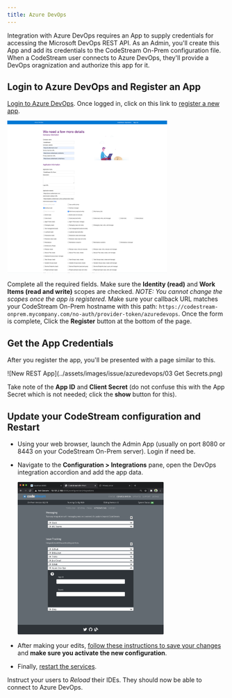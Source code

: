 ```yaml
---
title: Azure DevOps
---
```


Integration with Azure DevOps requires an App to supply credentials for
accessing the Microsoft DevOps REST API. As an Admin, you'll create this App and
add its credentials to the CodeStream On-Prem configuration file. When a
CodeStream user connects to Azure DevOps, they'll provide a DevOps oragnization
and authorize this app for it.


## Login to Azure DevOps and Register an App

[Login to Azure DevOps](https://devops.azure.com). Once logged in, click on this
link to [register a new app](https://app.vsaex.visualstudio.com/app/register).

<img src="../assets/images/issue/azuredevops/02 Create App.png" height="350" />
<!-- ![create rest api app](../assets/images/issue/azuredevops/02 Create App.png) -->
<br />

Complete all the required fields. Make sure the **Identity (read)** and **Work
Items (read and write)** scopes are checked. _NOTE: You cannot change the scopes
once the app is registered._ Make sure your callback URL matches your CodeStream
On-Prem hostname with this path:
`https://codestream-onprem.mycompany.com/no-auth/provider-token/azuredevops`.
Once the form is complete, Click the **Register** button at the bottom of the
page.

## Get the App Credentials

After you register the app, you'll be presented with a page similar to this.

![New REST App](../assets/images/issue/azuredevops/03 Get Secrets.png)

Take note of the **App ID** and **Client Secret** (do not confuse this with the
App Secret which is not needed; click the **show** button for this).

## Update your CodeStream configuration and Restart

*	Using your web browser, launch the Admin App (usually on port 8080 or 8443
	on your CodeStream On-Prem server). Login if need be.

*   Navigate to the **Configuration > Integrations** pane, open the DevOps
	integration accordion and add the app data.

	<img src="../assets/images/adminapp/orig/CfgIntAzure.png" height="350" />

*	After making your edits, [follow these instructions to save your
	changes](../adminapp/#saving-and-activating-changes) and **make sure you
	activate the new configuration**.

*	Finally, [restart the services](../configs/single-host-linux/#retart-the-services).

Instruct your users to _Reload_ their IDEs. They should now be able to connect
to Azure DevOps.
